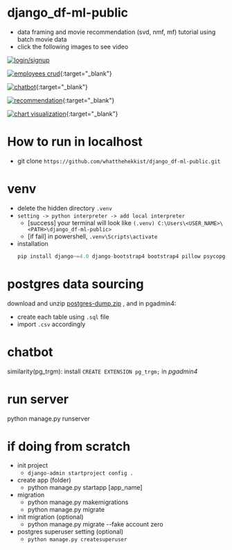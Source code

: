 # django_df-ml-public
- data framing and movie recommendation (svd, nmf, mf) tutorial using batch movie data
- click the following images to see video

[//]: # ([![login/signup]&#40;https://github.com/user-attachments/assets/3be7a872-aeed-41e5-b5a9-c7837a27fa23&#41;]&#40;https://www.youtube.com/watch?v=BaqTMrfTRPE&#41;{:target="_blank"})
<a href="https://www.youtube.com/watch?v=BaqTMrfTRPE" target="_blank">
    <img src="https://github.com/user-attachments/assets/3be7a872-aeed-41e5-b5a9-c7837a27fa23" 
    alt="login/signup">
</a>

[![employees crud](https://github.com/user-attachments/assets/a34c0c14-6934-4abb-8077-5448989aacba)](https://www.youtube.com/shorts/F4vZxrI2nDc){:target="_blank"}

[![chatbot](https://github.com/user-attachments/assets/e7394266-5831-4ee7-8e73-b6d350114e33)](https://www.youtube.com/shorts/1PPDPNJcwkg){:target="_blank"}

[![recommendation](https://github.com/user-attachments/assets/3b97c2ce-ed5c-4e66-b0f9-e518b28ee4ec)](https://www.youtube.com/shorts/JN8ZsU7MMTA){:target="_blank"}

[![chart visualization](https://github.com/user-attachments/assets/26efa633-93fd-4856-8fcf-1a9818b9b60d)](https://www.youtube.com/shorts/lZxrXENAO7c){:target="_blank"}

[//]: # ([![chart visualization]&#40;https://github.com/user-attachments/assets/ba4ea1da-fa07-4693-a404-6ebf6287fbcc&#41;]&#40;https://www.youtube.com/shorts/lZxrXENAO7c&#41;)

# How to run in localhost
- git clone `https://github.com/whatthehekkist/django_df-ml-public.git`

# venv
- delete the hidden directory `.venv` 
- `setting -> python interpreter -> add local interpreter`
  - [success] your terminal will look like `(.venv) C:\Users\<USER_NAME>\<PATH>\django_df-ml-public>`
  - [if fail] in powershell, `.venv\Scripts\activate`
- installation
  ```python
  pip install django~=4.0 django-bootstrap4 bootstrap4 pillow psycopg2 psycopg2-binary postgre binary sqlalchemy pandas
  ```
# postgres data sourcing
download and unzip [postgres-dump.zip](https://drive.google.com/file/d/1l3ngJ7TeubYSmN4B3iyhOWv0Ke8omBT8/view?usp=sharing) 
, and in pgadmin4: 
- create each table using `.sql` file
- import `.csv` accordingly

# chatbot
similarity(pg_trgm): install `CREATE EXTENSION pg_trgm;` in *pgadmin4*

# run server
python manage.py runserver

# if doing from scratch
- init project
  - `django-admin startproject config .`
- create app (folder)
  - python manage.py startapp [app_name]
- migration
  - python manage.py makemigrations 
  - python manage.py migrate
- init migration (optional)
  - python manage.py migrate --fake account zero
- postgres superuser setting (optional)
  - `python manage.py createsuperuser`

